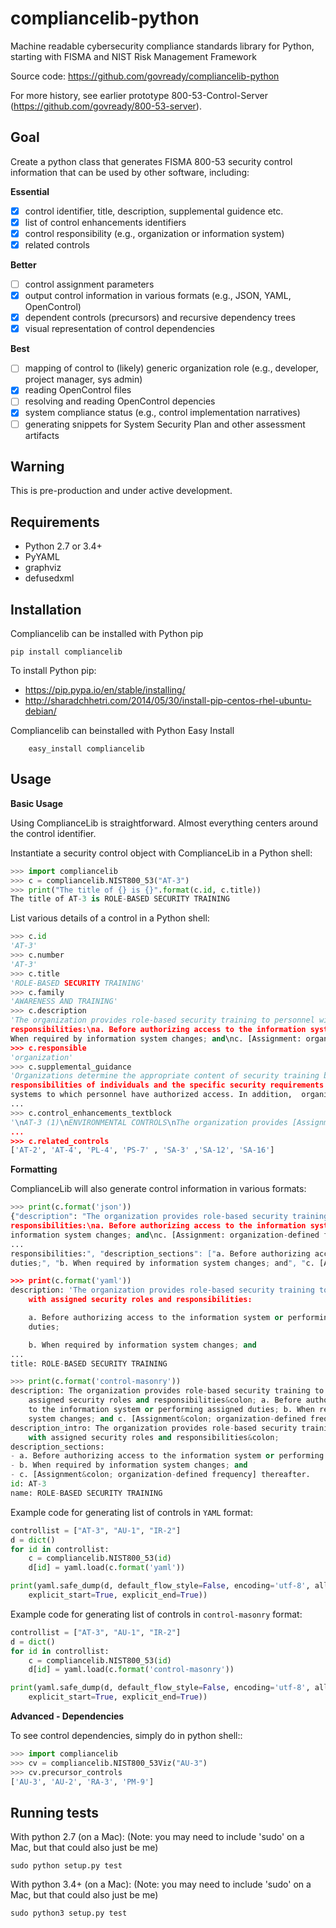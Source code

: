 # compliancelib-python
Machine readable cybersecurity compliance standards library for Python, starting with FISMA and NIST Risk Management Framework

Source code: https://github.com/govready/compliancelib-python

For more history, see earlier prototype 800-53-Control-Server (https://github.com/govready/800-53-server).

## Goal
Create a python class that generates FISMA 800-53 security control information that can be used by other software, including:

**Essential**
- [x] control identifier, title, description, supplemental guidence etc.
- [x] list of control enhancements identifiers
- [x] control responsibility (e.g., organization or information system)
- [x] related controls

**Better**
- [ ] control assignment parameters
- [x] output control information in various formats (e.g., JSON, YAML, OpenControl)
- [x] dependent controls (precursors) and recursive dependency trees
- [x] visual representation of control dependencies

**Best**
- [ ] mapping of control to (likely) generic organization role (e.g., developer, project manager, sys admin)
- [x] reading OpenControl files
- [ ] resolving and reading OpenControl depencies
- [x] system compliance status (e.g., control implementation narratives)
- [ ] generating snippets for System Security Plan and other assessment artifacts

## Warning
This is pre-production and under active development.

## Requirements
- Python 2.7 or 3.4+
- PyYAML
- graphviz
- defusedxml

## Installation
Compliancelib can be installed with Python pip

```
pip install compliancelib
```
To install Python pip:

- https://pip.pypa.io/en/stable/installing/
- http://sharadchhetri.com/2014/05/30/install-pip-centos-rhel-ubuntu-debian/

Compliancelib can beinstalled with Python Easy Install

```
    easy_install compliancelib
```

## Usage

**Basic Usage**

Using ComplianceLib is straightforward. Almost everything centers around the control identifier.

Instantiate a security control object with ComplianceLib in a Python shell:

```python
>>> import compliancelib
>>> c = compliancelib.NIST800_53("AT-3")
>>> print("The title of {} is {}".format(c.id, c.title))
The title of AT-3 is ROLE-BASED SECURITY TRAINING
```

List various details of a control in a Python shell:

```python
>>> c.id
'AT-3'
>>> c.number
'AT-3'
>>> c.title
'ROLE-BASED SECURITY TRAINING'
>>> c.family
'AWARENESS AND TRAINING'
>>> c.description
'The organization provides role-based security training to personnel with assigned security roles and 
responsibilities:\na. Before authorizing access to the information system or performing assigned duties;\nb.
When required by information system changes; and\nc. [Assignment: organization-defined frequency] thereafter.'
>>> c.responsible
'organization'
>>> c.supplemental_guidance
'Organizations determine the appropriate content of security training based on the assigned roles and 
responsibilities of individuals and the specific security requirements of organizations and the information 
systems to which personnel have authorized access. In addition,  organizations provide enterprise architects,
...
>>> c.control_enhancements_textblock
'\nAT-3 (1)\nENVIRONMENTAL CONTROLS\nThe organization provides [Assignment: organization-defined personnel or roles] with initial and [Assignment: organization-defined frequency] training in the employment and operation of environmental controls.\nEnvironmental controls include, for example, fire suppression and detection devices/systems, sprinkler systems, handheld fire extinguishers, fixed fire hoses, smoke detectors,
...
>>> c.related_controls
['AT-2', 'AT-4', 'PL-4', 'PS-7' , 'SA-3' ,'SA-12', 'SA-16']
```

**Formatting**

ComplianceLib will also generate control information in various formats:

```python
>>> print(c.format('json'))
{"description": "The organization provides role-based security training to personnel with assigned security roles and 
responsibilities:\na. Before authorizing access to the information system or performing assigned duties;\nb. When required by 
information system changes; and\nc. [Assignment: organization-defined frequency] thereafter.", "title": "ROLE-BASED SECURITY 
...
responsibilities:", "description_sections": ["a. Before authorizing access to the information system or performing assigned 
duties;", "b. When required by information system changes; and", "c. [Assignment: organization-defined frequency] thereafter."]}

>>> print(c.format('yaml'))
description: 'The organization provides role-based security training to personnel
    with assigned security roles and responsibilities:

    a. Before authorizing access to the information system or performing assigned
    duties;

    b. When required by information system changes; and
...
title: ROLE-BASED SECURITY TRAINING

>>> print(c.format('control-masonry'))
description: The organization provides role-based security training to personnel with
    assigned security roles and responsibilities&colon; a. Before authorizing access
    to the information system or performing assigned duties; b. When required by information
    system changes; and c. [Assignment&colon; organization-defined frequency] thereafter.
description_intro: The organization provides role-based security training to personnel
    with assigned security roles and responsibilities&colon;
description_sections:
- a. Before authorizing access to the information system or performing assigned duties;
- b. When required by information system changes; and
- c. [Assignment&colon; organization-defined frequency] thereafter.
id: AT-3
name: ROLE-BASED SECURITY TRAINING
```

Example code for generating list of controls in `YAML` format:

```python
controllist = ["AT-3", "AU-1", "IR-2"]
d = dict()
for id in controllist:
    c = compliancelib.NIST800_53(id)
    d[id] = yaml.load(c.format('yaml'))

print(yaml.safe_dump(d, default_flow_style=False, encoding='utf-8', allow_unicode=True,
    explicit_start=True, explicit_end=True))
```

Example code for generating list of controls in `control-masonry` format:

```python
controllist = ["AT-3", "AU-1", "IR-2"]
d = dict()
for id in controllist:
    c = compliancelib.NIST800_53(id)
    d[id] = yaml.load(c.format('control-masonry'))

print(yaml.safe_dump(d, default_flow_style=False, encoding='utf-8', allow_unicode=True,
    explicit_start=True, explicit_end=True))

```

**Advanced - Dependencies**

To see control dependencies, simply do in python shell::

```python
>>> import compliancelib
>>> cv = compliancelib.NIST800_53Viz("AU-3")
>>> cv.precursor_controls
['AU-3', 'AU-2', 'RA-3', 'PM-9']
```

## Running tests

With python 2.7 (on a Mac):
(Note: you may need to include 'sudo' on a Mac, but that could also just be me)

```
sudo python setup.py test
```

With python 3.4+ (on a Mac):
(Note: you may need to include 'sudo' on a Mac, but that could also just be me)

```
sudo python3 setup.py test
```
